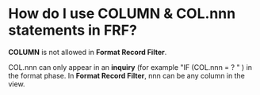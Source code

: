 
# How do I use COLUMN & COL.nnn statements in FRF? 

**COLUMN** is not allowed in **Format Record Filter**.

COL.nnn can only appear in an **inquiry** \(for example "IF \(COL.nnn = ? " \) in the format phase. In **Format Record Filter**, nnn can be any column in the view.

